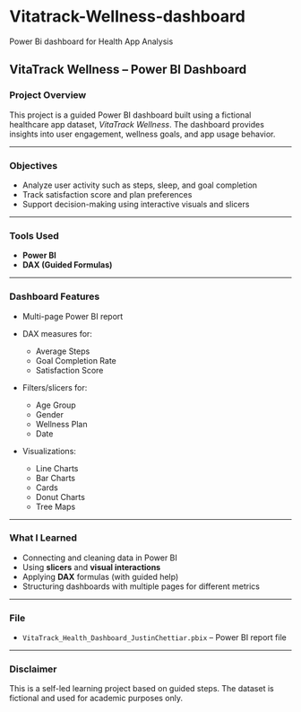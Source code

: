 # Vitatrack-Wellness-dashboard
Power Bi dashboard for Health App Analysis
## VitaTrack Wellness – Power BI Dashboard

### Project Overview

This project is a guided Power BI dashboard built using a fictional healthcare app dataset, *VitaTrack Wellness*. The dashboard provides insights into user engagement, wellness goals, and app usage behavior.

---

### Objectives

* Analyze user activity such as steps, sleep, and goal completion
* Track satisfaction score and plan preferences
* Support decision-making using interactive visuals and slicers

---

### Tools Used

* **Power BI**
* **DAX (Guided Formulas)**

---

### Dashboard Features

* Multi-page Power BI report
* DAX measures for:

  * Average Steps
  * Goal Completion Rate
  * Satisfaction Score
* Filters/slicers for:

  * Age Group
  * Gender
  * Wellness Plan
  * Date
* Visualizations:

  * Line Charts
  * Bar Charts
  * Cards
  * Donut Charts
  * Tree Maps

---

### What I Learned

* Connecting and cleaning data in Power BI
* Using **slicers** and **visual interactions**
* Applying **DAX** formulas (with guided help)
* Structuring dashboards with multiple pages for different metrics

---

### File

* `VitaTrack_Health_Dashboard_JustinChettiar.pbix` – Power BI report file

---

### Disclaimer

This is a self-led learning project based on guided steps. The dataset is fictional and used for academic purposes only.

